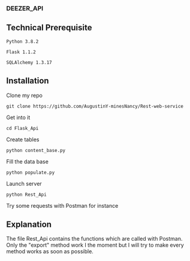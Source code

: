 ### DEEZER_API

## Technical Prerequisite

```
Python 3.8.2
```

```
Flask 1.1.2
```

```
SQLAlchemy 1.3.17
```


## Installation


Clone my repo
```
git clone https://github.com/AugustinY-minesNancy/Rest-web-service
```

Get into it
```
cd Flask_Api
```

Create tables
```
python content_base.py
```

Fill the data base
```
python populate.py
```

Launch server
```
python Rest_Api
```

Try some requests with Postman for instance



## Explanation
The file Rest_Api contains the functions which are called with Postman.
Only the "export" method work I the moment but I will try to make every method works as soon as possible.

